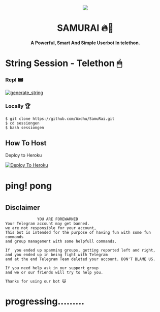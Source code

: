 <p align="center">
  <img src="https://telegra.ph/file/570dc35a7b34332eaa1db.jpg">
</p>
<h1 align="center"><b>SAMURAI 🔥🤖</b></h1>
<h4 align="center">A Powerful, Smart And Simple Userbot In telethon.</h4>



# String Session - Telethon 🖱
### Repl 📟

<a href="https://replit.com/@Donbosco1/SamuRaisessongen"><img src="https://img.shields.io/badge/run-string__session.py-blue?style=for-the-badge&logo=repl.it" alt="generate_string" /></a>

### Locally 🏆
```
$ git clone https://github.com/Axdhu/SamuRai.git
$ cd sessiongen
$ bash sessiongen
```

## How To Host

Deploy to Heroku

[![Deploy To Heroku](https://www.herokucdn.com/deploy/button.svg)](https://heroku.com/deploy?template=https://github.com/Axdhu/SamuRai)

# <h1>ping! pong<h1>
  
  
## Disclaimer

```
              YOU ARE FOREWARNED
Your Telegram account may get banned.   
we are not responsible for your account, 
This bot is intended for the purpose of having fun with some fun commands 
and group management with some helpfull commands.

If  you ended up spamming groups, getting reported left and right, 
and you ended up in being fight with Telegram 
and at the end Telegram Team deleted your account. DON'T BLAME US.

If you need help ask in our support group 
and we or our friends will try to help you.

Thanks for using our bot 😺
```
  


# progressing.........



